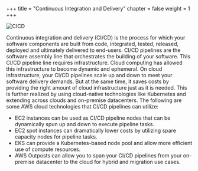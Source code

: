 +++
title = "Continuous Integration and Delivery"
chapter = false
weight = 1
+++

![CICD](/images/cicd.png)

Continuous integration and delivery (CI/CD) is the process for which your software components are built from code, integrated, tested, released, deployed and ultimately delivered to end-users. CI/CD pipelines are the software assembly line that orchestrates the building of your software. This CI/CD pipeline line requires infrastructure. Cloud computing has allowed this infrastructure to become dynamic and ephemeral. On cloud infrastructure, your CI/CD pipelines scale up and down to meet your software delivery demands. But at the same time, it saves costs by providing the right amount of cloud infrastructure just as it is needed. This is further realized by using cloud-native technologies like Kubernetes and extending across clouds and on-premise datacenters. The following are some AWS cloud technologies that CI/CD pipelines can utilize:

- EC2 instances can be used as CI/CD pipeline nodes that can be dynamically spun up and down to execute pipeline tasks.
- EC2 spot instances can dramatically lower costs by utilizing spare capacity nodes for pipeline tasks.
- EKS can provide a Kubernetes-based node pool and allow more efficient use of compute resources.
- AWS Outposts can allow you to span your CI/CD pipelines from your on-premise datacenter to the cloud for hybrid and migration use cases.



